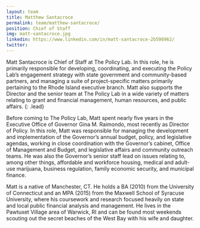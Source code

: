 ```yaml
---
layout: team
title: Matthew Santacroce
permalink: team/matthew-santacroce/
position: Chief of Staff
img: matt-santacroce.jpg
linkedin: https://www.linkedin.com/in/matt-santacroce-2b598962/
twitter:
---
```


Matt Santacroce is Chief of Staff at The Policy Lab. In this role, he is primarily responsible for developing, coordinating, and executing the Policy Lab’s engagement strategy with state government and community-based partners, and managing a suite of project-specific matters primarily pertaining to the Rhode Island executive branch. Matt also supports the Director and the senior team at The Policy Lab in a wide variety of matters relating to grant and financial management, human resources, and public affairs.
{: .lead}

Before coming to The Policy Lab, Matt spent nearly five years in the Executive Office of Governor Gina M. Raimondo, most recently as Director of Policy. In this role, Matt was responsible for managing the development and implementation of the Governor’s annual budget, policy, and legislative agendas, working in close coordination with the Governor’s cabinet, Office of Management and Budget, and legislative affairs and community outreach teams.  He was also the Governor’s senior staff lead on issues relating to, among other things, affordable and workforce housing, medical and adult-use marijuana, business regulation, family economic security, and municipal finance.

Matt is a native of Manchester, CT. He holds a BA (2010) from the University of Connecticut and an MPA (2015) from the Maxwell School of Syracuse University, where his coursework and research focused heavily on state and local public financial analysis and management. He lives in the Pawtuxet Village area of Warwick, RI and can be found most weekends scouting out the secret beaches of the West Bay with his wife and daughter.
